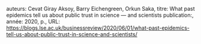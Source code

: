 auteurs: Cevat Giray Aksoy, Barry Eichengreen, Orkun Saka, 
titre: What past epidemics tell us about public trust in science — and scientists
publication:, 
année: 2020, 
p.,
URL: https://blogs.lse.ac.uk/businessreview/2020/06/01/what-past-epidemics-tell-us-about-public-trust-in-science-and-scientists/

